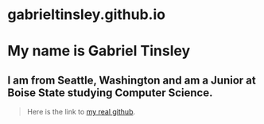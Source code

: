 # gabrieltinsley.github.io
# My name is Gabriel Tinsley
## I am from Seattle, Washington and am a Junior at Boise State studying Computer Science.

> Here is the link to [my real github](https://github.com/gabrieltinsley).
